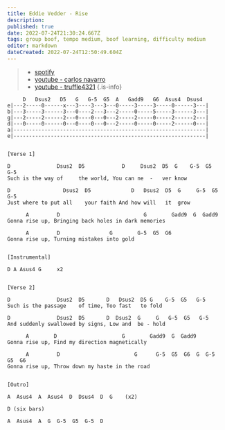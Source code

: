 ```yaml
---
title: Eddie Vedder - Rise
description: 
published: true
date: 2022-07-24T21:30:24.667Z
tags: group boof, tempo medium, boof learning, difficulty medium
editor: markdown
dateCreated: 2022-07-24T12:50:49.604Z
---
```



> - [spotify](https://open.spotify.com/track/1bhpBRCLsVg3p7BWARbaDS?si=ZIsGmfGlRyOhJS9Lg1YAVw)
> - [youtube - carlos navarro](https://www.youtube.com/watch?v=LusERCmQQ_o&ab_channel=CarlosNavarroMusic)
> - [youtube - truffle4321](https://www.youtube.com/watch?v=HihcoPEn1e8)
{.is-info}


```
     D   Dsus2   D5   G   G-5  G5  A   Gadd9   G6  Asus4  Dsus4
e|---2-----0------x---3----3---3---0-----3-----3-----0------3---|
b|---3-----3------3---0----2---3---2-----0-----5-----3------3---|
g|---2-----2------2---0----0---0---2-----2-----0-----2------2---|
d|---0-----0------0---0----0---0---2-----0-----0-----2------0---|
a|--------------------------------------------------------------|
e|--------------------------------------------------------------|


[Verse 1]

D               Dsus2  D5            D     Dsus2  D5  G    G-5  G5   G-5
Such is the way of     the world, You can ne  -   ver know

D                 Dsus2  D5             D   Dsus2  D5  G     G-5  G5   G-5
Just where to put all    your faith And how will   it  grow

      A         D                           G        Gadd9  G  Gadd9
Gonna rise up, Bringing back holes in dark memories

      A         D                G        G-5  G5  G6
Gonna rise up, Turning mistakes into gold


[Instrumental]

D A Asus4 G     x2


[Verse 2]

D               Dsus2  D5       D   Dsus2  D5 G    G-5  G5   G-5
Such is the passage    of time, Too fast   to fold

D               Dsus2  D5       D  Dsus2  G     G   G-5  G5   G-5
And suddenly swallowed by signs, Low and  be - hold

      A        D                     G        Gadd9  G  Gadd9
Gonna rise up, Find my direction magnetically

      A         D                        G      G-5  G5  G6  G  G-5  G5  G6
Gonna rise up, Throw down my haste in the road


[Outro]

A  Asus4  A  Asus4  D  Dsus4  D  G    (x2)

D (six bars)

A  Asus4  A  G  G-5  G5  G-5  D 

```
